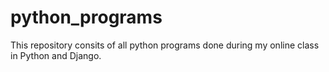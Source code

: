 # python_programs
This repository consits of all python programs done during my online class in Python and Django.
